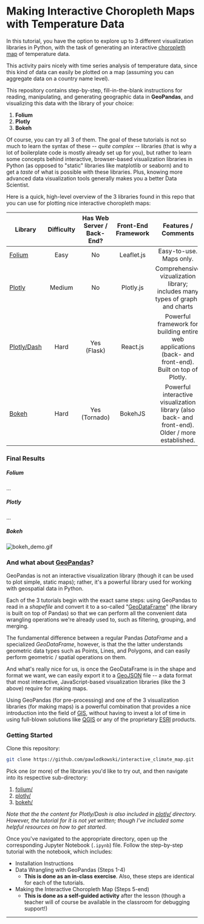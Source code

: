 # Making Interactive Choropleth Maps with Temperature Data

In this tutorial, you have the option to explore up to 3 different visualization
libraries in Python, with the task of generating an interactive [choropleth map](https://en.wikipedia.org/wiki/Choropleth_map) of
temperature data.

This activity pairs nicely with time series analysis of temperature data, since this
kind of data can easily be plotted on a map (assuming you can aggregate data on a
country name level).

This repository contains step-by-step, fill-in-the-blank instructions for reading, manipulating, and generating geographic data in **GeoPandas**, and visualizing this data with
the library of your choice:

1. **Folium**
2. **Plotly**
3. **Bokeh**

Of course, you can try all 3 of them. The goal of these tutorials is not so
much to learn the syntax of these -- _quite complex_ -- libraries (that is why
a lot of boilerplate code is mostly already set up for you), but rather to learn
some concepts behind interactive, browser-based visualization libraries in Python
(as opposed to "static" libraries like matplotlib or seaborn) and to get a _taste_
of what is possible with these libraries. Plus, knowing more advanced data visualization
tools generally makes you a better Data Scientist.

Here is a quick, high-level overview of the 3 libraries found in this repo
that you can use for plotting nice interactive choropleth maps:

| Library          | Difficulty | Has Web Server / Back-End? | Front-End Framework |                                          Features / Comments                                           |
| ---------------- | :--------: | :------------------------: | :-----------------: | :----------------------------------------------------------------------------------------------------: |
| [Folium][1]      |    Easy    |             No             |     Leaflet.js      |                                        Easy-to-use. Maps only.                                         |
| [Plotly][2]      |   Medium   |             No             |      Plotly.js      |             Comprehensive vizualization library; includes many types of graphs and charts              |
| [Plotly/Dash][3] |    Hard    |        Yes (Flask)         |      React.js       | Powerful framework for building entire web applications (back- and front-end). Built on top of Plotly. |
| [Bokeh][4]       |    Hard    |       Yes (Tornado)        |       BokehJS       |    Powerful interactive visualization library (also back- and front-end). Older / more established.    |

### Final Results

##### Folium

...

##### Plotly

...

##### Bokeh

![bokeh_demo.gif](img/bokeh_demo.gif)

### And what about [GeoPandas][5]?

GeoPandas is not an interactive visualization library (though
it can be used to plot simple, static maps); rather, it's a powerful library used for working
with geospatial data in Python.

Each of the 3 tutorials begin with the exact same steps:
using GeoPandas to read in a _shapefile_ and convert it to a so-called "[GeoDataFrame](https://geopandas.org/reference/geopandas.GeoDataFrame.html)" (the library is built on top of Pandas)
so that we can perform all the convenient data wrangling operations we're already used to, such
as filtering, grouping, and merging.

The fundamental difference between a regular Pandas
_DataFrame_ and a specialized _GeoDataFrame_, however, is that the the latter understands
geometric data types such as Points, Lines, and Polygons, and can easily perform geometric /
spatial operations on them.

And what's really nice for us, is once the GeoDataFrame is in
the shape and format we want, we can easily export it to a [GeoJSON](https://en.wikipedia.org/wiki/GeoJSON) file -- a data format that most interactive, JavaScript-based visualization
libraries (like the 3 above) require for making maps.

Using GeoPandas (for pre-processing) and one of the 3 visualization libraries (for making maps)
is a powerful combination that provides a nice introduction into the field of
[GIS](https://en.wikipedia.org/wiki/Geographic_information_system), without having
to invest a lot of time in using full-blown solutions like [QGIS](https://en.wikipedia.org/wiki/QGIS)
or any of the proprietary [ESRI](https://en.wikipedia.org/wiki/Esri) products.

### Getting Started

Clone this repository:

```bash
git clone https://github.com/pawlodkowski/interactive_climate_map.git
```

Pick one (or more) of the libraries you'd like to try out, and then navigate
into its respective sub-directory:

1. [folium/](folium/)
2. [plotly/](plotly/)
3. [bokeh/](bokeh/)

_Note that the the content for Plotly/Dash is also included in [plotly/](plotly/) directory.
However, the tutorial for it is not yet written; though I've included some helpful resources
on how to get started_.

Once you've navigated to the appropriate directory, open up the corresponding Jupyter Notebook
(`.ipynb`) file. Follow the step-by-step tutorial with the notebook, which includes:

- Installation Instructions
- Data Wrangling with GeoPandas (Steps 1-4)
  - **This is done as an in-class exercise**. Also, these steps are identical
    for each of the tutorials.
- Making the Interactive Choropleth Map (Steps 5-end)
  - **This is done as a self-guided activity** after the lesson (though
    a teacher will of course be available in the classroom for debugging support!)

---

[1]: https://python-visualization.github.io/folium/
[2]: https://plotly.com/python/
[3]: https://plotly.com/dash/
[4]: https://bokeh.org/
[5]: https://geopandas.org/

